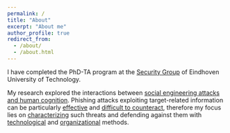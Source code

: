 ```yaml
---
permalink: /
title: "About"
excerpt: "About me"
author_profile: true
redirect_from: 
  - /about/
  - /about.html
---
```


I have completed the PhD-TA program at the [Security Group](https://security1.win.tue.nl) of Eindhoven University of Technology.

My research explored the interactions between [social engineering attacks and human cognition](https://paolokoelio.github.io/publication/burda_cognition_other). Phishing attacks exploiting target-related information can be particularly [effective](https://paolokoelio.github.io/publication/burda_testing_2020) and [difficult to counteract](https://paolokoelio.github.io/publication/burda_dont_2020), therefore my focus lies on [characterizing](https://paolokoelio.github.io/publication/burda_dissecting_2021) such threats and defending against them with [technological](https://paolokoelio.github.io/publication/burda_decision-support_2022) and [organizational](https://paolokoelio.github.io/publication/marin_influence_2023) methods.

<!-- Throughout my research I have applied quantitative and qualitative approaches to data collection and analysis, such as scraping, ... 
Moreover, empirical methods to carry out test ... -->